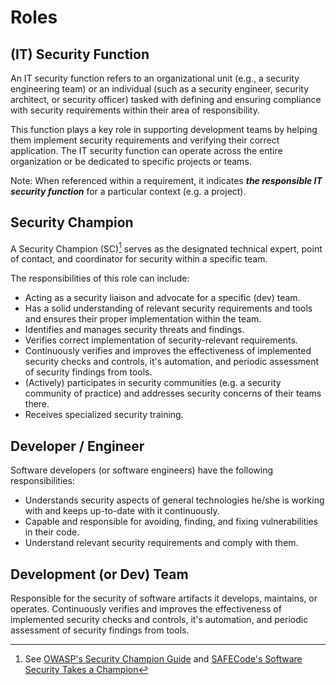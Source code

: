 # Roles

## (IT) Security Function

An IT security function refers to an organizational unit (e.g., a security engineering team) or an individual (such as a security engineer, security architect, or security officer) tasked with defining and ensuring compliance with security requirements within their area of responsibility.

This function plays a key role in supporting development teams by helping them implement security requirements and verifying their correct application. The IT security function can operate across the entire organization or be dedicated to specific projects or teams.

Note: When referenced within a requirement, it indicates ***the responsible IT security function*** for a particular context (e.g. a project). 

## Security Champion

A Security Champion (SC)[^1] serves as the designated technical expert, point of contact, and coordinator for security within a specific team.

The responsibilities of this role can include:
- Acting as a security liaison and advocate for a specific (dev) team.
- Has a solid understanding of relevant security requirements and tools and ensures their proper implementation within the team.
- Identifies and manages security threats and findings.
- Verifies correct implementation of security-relevant requirements.
- Continuously verifies and improves the effectiveness of implemented security checks and controls, it's automation, and periodic assessment of security findings from tools.
- (Actively) participates in security communities (e.g. a security community of practice) and addresses security concerns of their teams there.
- Receives specialized security training.

## Developer / Engineer

Software developers (or software engineers) have the following responsibilities: 
- Understands security aspects of general technologies he/she is working with and keeps up-to-date with it continuously.
- Capable and responsible for avoiding, finding, and fixing vulnerabilities in their code.
- Understand relevant security requirements and comply with them.

## Development (or Dev) Team

Responsible for the security of software artifacts it develops, maintains, or operates. Continuously verifies and improves the effectiveness of implemented security checks and controls, it's automation, and periodic assessment of security findings from tools.

[^1]: See [OWASP's Security Champion Guide](https://owasp.org/www-project-security-champions-guidebook/) and [SAFECode's Software Security Takes a Champion](http://safecode.org/wp-content/uploads/2019/02/Security-Champions-2019-.pdf)
